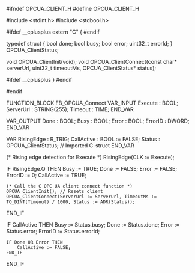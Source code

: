 #ifndef OPCUA_CLIENT_H
#define OPCUA_CLIENT_H

#include <stdint.h>
#include <stdbool.h>

#ifdef __cplusplus
extern "C" {
#endif

typedef struct {
    bool done;
    bool busy;
    bool error;
    uint32_t errorId;
} OPCUA_ClientStatus;

void OPCUA_ClientInit(void);
void OPCUA_ClientConnect(const char* serverUrl, uint32_t timeoutMs, OPCUA_ClientStatus* status);

#ifdef __cplusplus
}
#endif

#endif

FUNCTION_BLOCK FB_OPCUA_Connect
VAR_INPUT
    Execute     : BOOL;
    ServerUrl   : STRING(255);
    Timeout     : TIME;
END_VAR

VAR_OUTPUT
    Done        : BOOL;
    Busy        : BOOL;
    Error       : BOOL;
    ErrorID     : DWORD;
END_VAR

VAR
    RisingEdge  : R_TRIG;
    CallActive  : BOOL := FALSE;
    Status      : OPCUA_ClientStatus; // Imported C-struct
END_VAR

(* Rising edge detection for Execute *)
RisingEdge(CLK := Execute);

IF RisingEdge.Q THEN
    Busy := TRUE;
    Done := FALSE;
    Error := FALSE;
    ErrorID := 0;
    CallActive := TRUE;
    
    (* Call the C OPC UA client connect function *)
    OPCUA_ClientInit(); // Resets client
    OPCUA_ClientConnect(ServerUrl := ServerUrl, TimeoutMs := TO_DINT(Timeout) / 1000, Status := ADR(Status));
END_IF

IF CallActive THEN
    Busy := Status.busy;
    Done := Status.done;
    Error := Status.error;
    ErrorID := Status.errorId;

    IF Done OR Error THEN
        CallActive := FALSE;
    END_IF
END_IF
